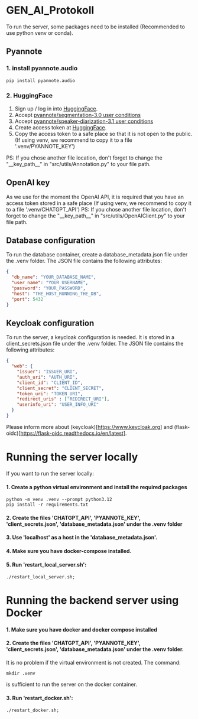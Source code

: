 # GEN_AI_Protokoll

To run the server, some packages need to be installed (Recommended to use python venv or conda).

## Pyannote
### 1. install pyannote.audio
```bash
pip install pyannote.audio
```
### 2. HuggingFace
1. Sign up / log in into [HuggingFace](https://huggingface.co/).
2. Accept [pyannote/segmentation-3.0 user conditions](https://huggingface.co/pyannote/segmentation-3.0)
3. Accept [pyannote/speaker-diarization-3.1 user conditions](https://hf.co/pyannote/speaker-diarization-3.1)
4. Create access token at [HuggingFace](https://hf.co/settings/tokens).
5. Copy the access token to a safe place so that it is not open to the public. (If using venv, we recommend to copy it to a file '.venv/PYANNOTE_KEY')

PS: If you chose another file location, don't forget to change the "\_\_key_path\_\_" in "src/utils/Annotation.py" to your file path.

## OpenAI key
As we use for the moment the OpenAI API, it is required that you have an access token stored in a safe place (If using venv, we recommend to copy it to a file '.venv/CHATGPT_API')
PS: If you chose another file location, don't forget to change the "\_\_key_path\_\_" in "src/utils/OpenAIClient.py" to your file path.

## Database configuration
To run the database container, create a database_metadata.json file under the .venv folder.
The JSON file contains the following attributes:
```json
{
  "db_name": "YOUR_DATABASE_NAME",
  "user_name": "YOUR_USERNAME",
  "password": "YOUR_PASSWORD",
  "host": "THE_HOST_RUNNING_THE_DB",
  "port": 5432 
}
```

## Keycloak configuration
To run the server, a keycloak configuration is needed. It is stored in a client_secrets.json file under the .venv folder.
The JSON file contains the following attributes:
```json
{
  "web": {
    "issuer": "ISSUER_URI",
    "auth_uri": "AUTH_URI",
    "client_id": "CLIENT_ID",
    "client_secret": "CLIENT_SECRET",
    "token_uri": "TOKEN_URI",
    "redirect_uris" : ["REDIRECT_URI"],
    "userinfo_uri": "USER_INFO_URI"
  }
}
```
Please inform more about (keycloak)[https://www.keycloak.org] and (flask-oidc)[https://flask-oidc.readthedocs.io/en/latest].


# Running the server locally
If you want to run the server locally:
#### 1. Create a python virtual environment and install the required packages
```shell
python -m venv .venv --prompt python3.12
pip install -r requirements.txt
```
#### 2. Create the files 'CHATGPT_API', 'PYANNOTE_KEY', 'client_secrets.json', 'database_metadata.json' under the .venv folder
#### 3. Use 'localhost' as a host in the 'database_metadata.json'.
#### 4. Make sure you have docker-compose installed.
#### 5. Run 'restart_local_server.sh':
```shell
./restart_local_server.sh;
```

# Running the backend server using Docker
#### 1. Make sure you have docker and docker compose installed
#### 2. Create the files 'CHATGPT_API', 'PYANNOTE_KEY', 'client_secrets.json', 'database_metadata.json' under the .venv folder. 
It is no problem if the virtual environment is not created. The command:
```shell
mkdir .venv
```
is sufficient to run the server on the docker container.
#### 3. Run 'restart_docker.sh':
```shell
./restart_docker.sh;
```
